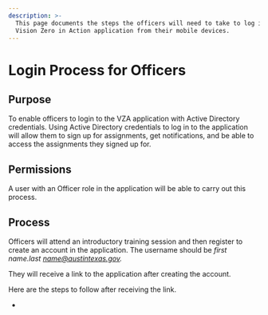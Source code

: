 ```yaml
---
description: >-
  This page documents the steps the officers will need to take to log into the
  Vision Zero in Action application from their mobile devices.
---
```


# Login Process for Officers

## Purpose

To enable officers to login to the VZA application with Active Directory credentials. Using Active Directory credentials to log in to the application will allow them to sign up for assignments, get notifications, and be able to access the assignments they signed up for.

## Permissions

A user with an Officer role in the application will be able to carry out this process.

## Process

Officers will attend an introductory training session and then register to create an account in the application. The username should be _first name.last name@austintexas.gov._ 

They will receive a link to the application after creating the account.

Here are the steps to follow after receiving the link.

* 




